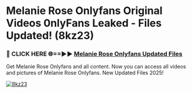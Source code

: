 # Melanie Rose Onlyfans Original Videos 0nlyFans Leaked - Files Updated! (8kz23)

<h3>🔴 CLICK HERE 🌐==►► <a href="https://tinyurl.com/ehrbuxhb" rel="nofollow">Melanie Rose Onlyfans Updated Files</a></h3>

Get Melanie Rose Onlyfans and all content. Now you can access all videos and pictures of Melanie Rose Onlyfans. New Updated Files 2025!

[![8kz23](https://i.imgur.com/lVYEuWS.gif)](https://tinyurl.com/ehrbuxhb)
